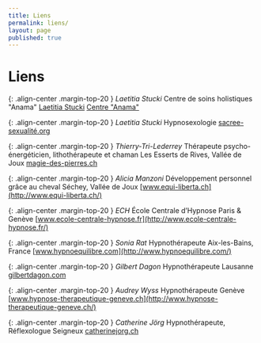```yaml
---
title: Liens
permalink: liens/
layout: page
published: true
---
```


# Liens

{: .align-center .margin-top-20 }
*Laetitia Stucki*
Centre de soins holistiques "Anama"
[Laetitia Stucki](http://www.centre-anama.ch/therapeutes-centre-lausanne/#laetitia-stucki)
[Centre "Anama"](http://www.centre-anama.ch/)

{: .align-center .margin-top-20 }
*Laetitia Stucki*
Hypnosexologie
[sacree-sexualité.org](http://sacree-sexualite.org/)

{: .align-center .margin-top-20 }
*Thierry-Tri-Lederrey*
Thérapeute psycho-énergéticien, lithothérapeute et chaman
Les Esserts de Rives, Vallée de Joux
[magie-des-pierres.ch](http://magie-des-pierres.ch/)

{: .align-center .margin-top-20 }
*Alicia Manzoni*
Développement personnel grâce au cheval
Séchey, Vallée de Joux
[www.equi-liberta.ch](http://www.equi-liberta.ch/)

{: .align-center .margin-top-20 }
*ECH*
École Centrale d’Hypnose
Paris & Genève
[www.ecole-centrale-hypnose.fr](http://www.ecole-centrale-hypnose.fr/)

{: .align-center .margin-top-20 }
*Sonia Rat*
Hypnothérapeute
Aix-les-Bains, France
[www.hypnoequilibre.com](http://www.hypnoequilibre.com/)

{: .align-center .margin-top-20 }
*Gilbert Dagon*
Hypnothérapeute
Lausanne
[gilbertdagon.com](http://gilbertdagon.com/)

{: .align-center .margin-top-20 }
*Audrey Wyss*
Hypnothérapeute
Genève
[www.hypnose-therapeutique-geneve.ch](http://www.hypnose-therapeutique-geneve.ch/)

{: .align-center .margin-top-20 }
*Catherine Jörg*
Hypnothérapeute, Réflexologue
Seigneux
[catherinejorg.ch](http://catherinejorg.ch/)
